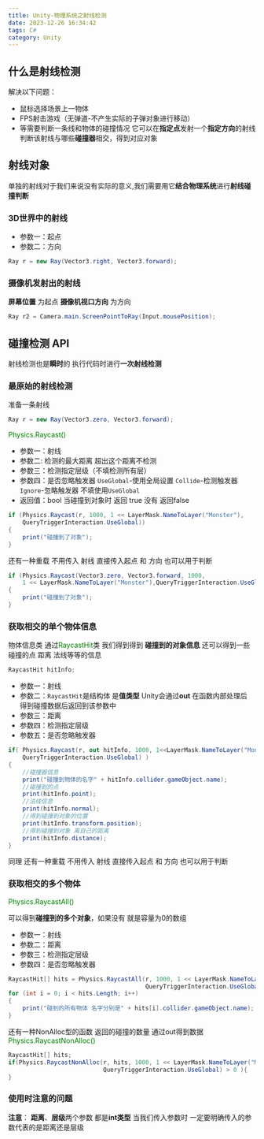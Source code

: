 ```yaml
---
title: Unity-物理系统之射线检测
date: 2023-12-26 16:34:42
tags: C#
category: Unity
---
```

## 什么是射线检测
解决以下问题：
- 鼠标选择场景上一物体
- FPS射击游戏（无弹道-不产生实际的子弹对象进行移动）
- 等需要判断一条线和物体的碰撞情况
它可以在**指定点**发射一个**指定方向**的射线
判断该射线与哪些**碰撞器**相交，得到对应对象

## 射线对象
单独的射线对于我们来说没有实际的意义,我们需要用它**结合物理系统**进行**射线碰撞判断**
### 3D世界中的射线

- 参数一：起点
- 参数二：方向
```C#
Ray r = new Ray(Vector3.right, Vector3.forward);
```
### 摄像机发射出的射线
**屏幕位置** 为起点
**摄像机视口方向** 为方向
```C#
Ray r2 = Camera.main.ScreenPointToRay(Input.mousePosition);
```
## 碰撞检测 API
射线检测也是**瞬时**的
执行代码时进行**一次射线检测**
### 最原始的射线检测
准备一条射线
```C#
Ray r = new Ray(Vector3.zero, Vector3.forward);
```
<font color='green'>Physics.Raycast()</font>

- 参数一：射线
- 参数二: 检测的最大距离 超出这个距离不检测
- 参数三：检测指定层级（不填检测所有层）
- 参数四：是否忽略触发器 ```UseGlobal```-使用全局设置 ```Collide```-检测触发器 
                       ```Ignore```-忽略触发器  不填使用```UseGlobal```
- 返回值：bool 当碰撞到对象时 返回 true 没有 返回false
```C#
if (Physics.Raycast(r, 1000, 1 << LayerMask.NameToLayer("Monster"), 
    QueryTriggerInteraction.UseGlobal))
{
    print("碰撞到了对象");
}
```
还有一种重载 不用传入 射线 直接传入起点 和 方向 也可以用于判断
```C#
if (Physics.Raycast(Vector3.zero, Vector3.forward, 1000, 
    1 << LayerMask.NameToLayer("Monster"),QueryTriggerInteraction.UseGlobal))
{
    print("碰撞到了对象");
}
```

### 获取相交的单个物体信息
物体信息类
通过<font color='green'>RaycastHit</font>类 我们得到得到 **碰撞到的对象信息**
还可以得到一些 碰撞的点 距离 法线等等的信息
```C#
RaycastHit hitInfo;
```
- 参数一：射线
- 参数二：```RaycastHit```是结构体 是**值类型** Unity会通过**out** 
         在函数内部处理后 得到碰撞数据后返回到该参数中
- 参数三：距离
- 参数四：检测指定层级
- 参数五：是否忽略触发器 
```C#
if( Physics.Raycast(r, out hitInfo, 1000, 1<<LayerMask.NameToLayer("Monster"), 
    QueryTriggerInteraction.UseGlobal) )
{
    //碰撞器信息
    print("碰撞到物体的名字" + hitInfo.collider.gameObject.name);
    //碰撞到的点
    print(hitInfo.point);
    //法线信息
    print(hitInfo.normal);
    //得到碰撞到对象的位置
    print(hitInfo.transform.position);
    //得到碰撞到对象 离自己的距离
    print(hitInfo.distance);
}
```
同理 还有一种重载 不用传入 射线 直接传入起点 和 方向 也可以用于判断

### 获取相交的多个物体
<font color='green'>Physics.RaycastAll()</font>

可以得到**碰撞到的多个对象**，如果没有 就是容量为0的数组
- 参数一：射线
- 参数二：距离
- 参数三：检测指定层级
- 参数四：是否忽略触发器
```C#
RaycastHit[] hits = Physics.RaycastAll(r, 1000, 1 << LayerMask.NameToLayer("Monster"),
                                       QueryTriggerInteraction.UseGlobal);
for (int i = 0; i < hits.Length; i++)
{
    print("碰到的所有物体 名字分别是" + hits[i].collider.gameObject.name);
}
```
还有一种NonAlloc型的函数 返回的碰撞的数量 通过out得到数据
<font color='green'>Physics.RaycastNonAlloc()</font>

```C#
RaycastHit[] hits;
if(Physics.RaycastNonAlloc(r, hits, 1000, 1 << LayerMask.NameToLayer("Monster"), 
                           QueryTriggerInteraction.UseGlobal) > 0 ){
}
```

### 使用时注意的问题
**注意**：
**距离**、**层级**两个参数 都是**int类型**
当我们传入参数时 一定要明确传入的参数代表的是距离还是层级
